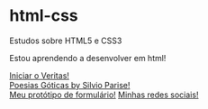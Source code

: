 # html-css
 Estudos sobre HTML5 e CSS3

 Estou aprendendo a desenvolver em html!

<a target="_blank" href="https://lucas-lion.github.io/Html-css/Atividades/11%20Veritas/index.html">Iniciar o Veritas!</a> <br>
<a target="_blank" href="https://lucas-lion.github.io/Html-css/Atividades/16%20frases/index.html">Poesias Góticas by Silvio Parise!</a> <br>
<a target="_blank" href="https://lucas-lion.github.io/Html-css/Atividades/15%20formularios/index.html">Meu protótipo de formulário!</a>
<a target="_blank" href="https://lucas-lion.github.io/Html-css/Atividades/19%20projeto%20redes%20sociais/index.html">Minhas redes sociais!</a>
